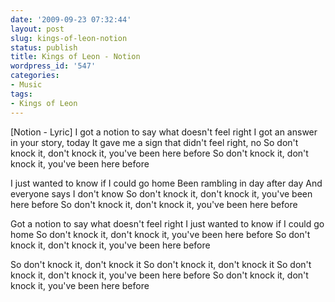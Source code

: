 ```yaml
---
date: '2009-09-23 07:32:44'
layout: post
slug: kings-of-leon-notion
status: publish
title: Kings of Leon - Notion
wordpress_id: '547'
categories:
- Music
tags:
- Kings of Leon
---
```



[Notion - Lyric]
I got a notion to say what doesn't feel right
I got an answer in your story, today
It gave me a sign that didn't feel right, no 
So don't knock it, don't knock it, you've been here before 
So don't knock it, don't knock it, you've been here before 

I just wanted to know if I could go home 
Been rambling in day after day 
And everyone says I don't know 
So don't knock it, don't knock it, you've been here before 
So don't knock it, don't knock it, you've been here before 

Got a notion to say what doesn't feel right 
I just wanted to know if I could go home 
So don't knock it, don't knock it, you've been here before 
So don't knock it, don't knock it, you've been here before 

So don't knock it, don't knock it 
So don't knock it, don't knock it 
So don't knock it, don't knock it, you've been here before 
So don't knock it, don't knock it, you've been here before
